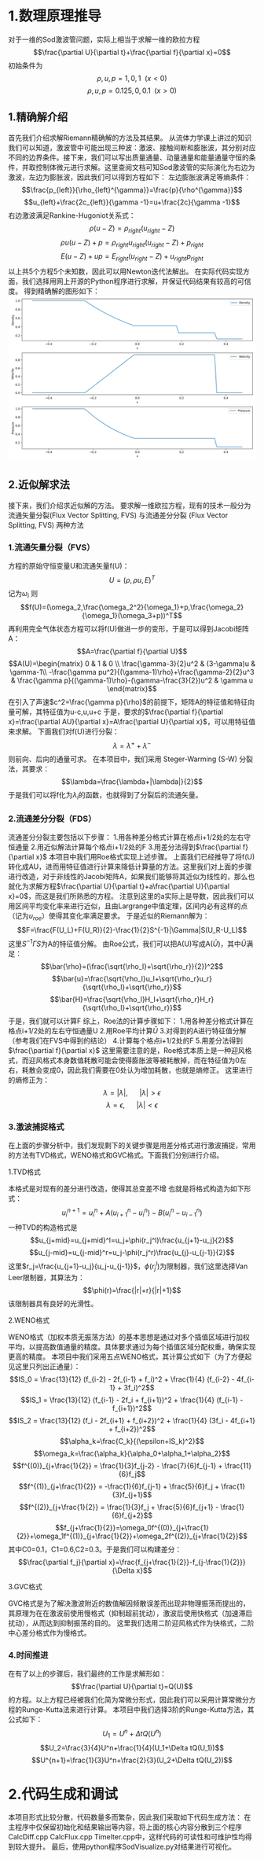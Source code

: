 # 1.数理原理推导
对于一维的Sod激波管问题，实际上相当于求解一维的欧拉方程
$$\frac{\partial U}{\partial t}+\frac{\partial f}{\partial x}=0$$
初始条件为
$$\rho,u,p=1,0,1~~(x<0)$$
$$\rho,u,p=0.125,0,0.1~~(x>0)$$
## 1.精确解介绍
首先我们介绍求解Riemann精确解的方法及其结果。
从流体力学课上讲过的知识我们可以知道，激波管中可能出现三种波：激波、接触间断和膨胀波，其分别对应不同的边界条件。接下来，我们可以写出质量通量、动量通量和能量通量守恒的条件，并取控制体微元进行求解。这里查阅文档可知Sod激波管的实际演化为右边为激波，左边为膨胀波，因此我们可以得到方程如下：
左边膨胀波满足等熵条件：
$$\frac{p_{left}}{\rho_{left}^{\gamma}}=\frac{p}{\rho^{\gamma}}$$
$$u_{left}+\frac{2c_{left}}{\gamma -1}=u+\frac{2c}{\gamma -1}$$
右边激波满足Rankine-Hugoniot关系式：
$$\rho(u-Z)=\rho_{right}(u_{right}-Z)$$
$$\rho u(u-Z)+p=\rho_{right}u_{right}(u_{right}-Z)+p_{right}$$
$$E(u-Z)+up=E_{right}(u_{right}-Z)+u_{right}p_{right}$$
以上共5个方程5个未知数，因此可以用Newton迭代法解出。
在实际代码实现方面，我们选择用网上开源的Python程序进行求解，并保证代码结果有较高的可信度。
得到精确解的图形如下：
![精确解](../photo/Sod/ExactSolve.png)
## 2.近似解求法
接下来，我们介绍求近似解的方法。
要求解一维欧拉方程，现有的技术一般分为流通矢量分裂(Flux
 Vector Splitting, FVS) 与流通差分分裂 (Flux Vector Splitting, FVS) 两种方法
### 1.流通矢量分裂（FVS）
方程的原始守恒变量U和流通矢量f(U)：
$$U=(\rho,\rho u,E)^T$$
记为$\omega_i$
则$$f(U)=(\omega_2,\frac{\omega_2^2}{\omega_1}+p,\frac{\omega_2}{\omega_1}(\omega_3+p))^T$$
再利用完全气体状态方程可以将f(U)做进一步的变形，于是可以得到Jacobi矩阵A：
$$A=\frac{\partial f}{\partial U}$$
$$A(U)=\begin{matrix}
    0 & 1 & 0 \\
    \frac{\gamma-3}{2}u^2 & (3-\gamma)u & \gamma-1\\
    -\frac{\gamma pu^2}{(\gamma-1)\rho}+\frac{\gamma-2}{2}u^3 & \frac{\gamma p}{(\gamma-1)\rho}-(\gamma-\frac{3}{2})u^2 & \gamma u
\end{matrix}$$
在引入了声速$c^2=\frac{\gamma p}{\rho}$的前提下，矩阵A的特征值和特征向量可解，其特征值为u-c,u,u+c
于是，要求的$\frac{\partial f}{\partial x}=\frac{\partial AU}{\partial x}=A\frac{\partial U}{\partial x}$，可以用特征值来求解。
下面我们对f(U)进行分裂：
$$\lambda = \lambda^++\lambda^-$$
则前向、后向的通量可求。
在本项目中，我们采用 Steger-Warming (S-W) 分裂法，其要求：
$$\lambda=\frac{\lambda+|\lambda|}{2}$$
于是我们可以将f化为$\lambda_i$的函数，也就得到了分裂后的流通矢量。
### 2.流通差分分裂（FDS）
流通差分分裂主要包括以下步骤：
1.用各种差分格式计算在格点i+1/2处的左右守恒通量
2.用近似解法计算每个格点i+1/2处的F
3.用差分法得到$\frac{\partial f}{\partial x}$
本项目中我们用Roe格式实现上述步骤。
上面我们已经推导了将f(U)转化成AU，进而用特征值进行计算来降低计算量的方法。这里我们对上面的步骤进行改造，对于非线性的Jacobi矩阵A，如果我们能够将其近似为线性的，那么也就化为求解方程$\frac{\partial U}{\partial t}+a\frac{\partial U}{\partial x}=0$，而这是我们所熟悉的方程。
注意到这里的a实际上是导数，因此我们可以用区间平均变化率来进行近似，且由Largrange中值定理，区间内必有这样的点（记为$u_{roe}$）使得其变化率满足要求。
于是近似的Riemann解为：
$$F=\frac{F(U_L)+F(U_R)}{2}-\frac{1}{2}S^{-1}|\Gamma|S(U_R-U_L)$$
这里$S^{-1}\Gamma S$为A的特征值分解。
由Roe公式，我们可以把A(U)写成A($\bar{U}$)，其中$\bar{U}$满足：
$$\bar{\rho}=(\frac{\sqrt{\rho_l}+\sqrt{\rho_r}}{2})^2$$
$$\bar{u}=\frac{\sqrt{\rho_l}u_l+\sqrt{\rho_r}u_r}{\sqrt{\rho_l}+\sqrt{\rho_r}}$$
$$\bar{H}=\frac{\sqrt{\rho_l}H_l+\sqrt{\rho_r}H_r}{\sqrt{\rho_l}+\sqrt{\rho_r}}$$
于是，我们就可以计算F
综上，Roe法的计算步骤如下：
1.用各种差分格式计算在格点i+1/2处的左右守恒通量U
2.用Roe平均计算$\bar{U}$
3.对得到的A进行特征值分解（参考我们在FVS中得到的结论）
4.计算每个格点i+1/2处的F
5.用差分法得到$\frac{\partial f}{\partial x}$
这里需要注意的是，Roe格式本质上是一种迎风格式，而迎风格式本身数值耗散可能会使得膨胀波等被耗散掉，而在特征值为0左右，耗散会变成0，因此我们需要在0处认为增加耗散，也就是熵修正。
这里进行的熵修正为：
$$\lambda=|\lambda|,~~~~~~|\lambda|>\epsilon$$
$$\lambda=\epsilon,~~~~~~|\lambda|<\epsilon$$
### 3.激波捕捉格式
在上面的步骤分析中，我们发现剩下的关键步骤是用差分格式进行激波捕捉，常用的方法有TVD格式，WENO格式和GVC格式。下面我们分别进行介绍。

1.TVD格式

本格式是对现有的差分进行改造，使得其总变差不增
也就是将格式构造为如下形式：
$$u^{n+1}_i=u^n_i+A(u^n_{i+1}-u^n_i)-B(u^n_i-u^n_{i-1})$$
一种TVD的构造格式是
$$u_{j+mid}=u_{j+mid}^l=u_j+\phi(r_j^l)\frac{u_{j+1}-u_j}{2}$$
$$u_{j-mid}=u_{j-mid}^r=u_j-\phi(r_j^r)\frac{u_{j}-u_{j-1}}{2}$$
这里$r_j=\frac{u_{j+1}-u_j}{u_j-u_{j-1}}$，$\phi(r_j^l)$为限制器，我们这里选择Van Leer限制器，其算法为：
$$\phi(r)=\frac{|r|+r}{|r|+1}$$
该限制器具有良好的光滑性。

2.WENO格式

WENO格式（加权本质无振荡方法）的基本思想是通过对多个插值区域进行加权平均，以提高数值通量的精度。具体要求通过为每个插值区域分配权重，确保实现更高的精度。
本项目中我们采用五点WENO格式，其计算公式如下（为了方便起见这里只列出正通量）：
$$IS_0 = \frac{13}{12} (f_{i-2} - 2f_{i-1} + f_i)^2 + \frac{1}{4} (f_{i-2} - 4f_{i-1} + 3f_i)^2$$
$$IS_1 = \frac{13}{12} (f_{i-1} - 2f_i + f_{i+1})^2 + \frac{1}{4} (f_{i-1} - f_{i+1})^2$$
$$IS_2 = \frac{13}{12} (f_i - 2f_{i+1} + f_{i+2})^2 + \frac{1}{4} (3f_i - 4f_{i+1} + f_{i+2})^2$$
$$\alpha_k=\frac{C_k}{(\epsilon+IS_k)^2}$$
$$\omega_k=\frac{\alpha_k}{\alpha_0+\alpha_1+\alpha_2}$$
$$f^{(0)}_{j+\frac{1}{2}} = \frac{1}{3}f_{j-2} - \frac{7}{6}f_{j-1} + \frac{11}{6}f_j$$
$$f^{(1)}_{j+\frac{1}{2}} = -\frac{1}{6}f_{j-1} + \frac{5}{6}f_j + \frac{1}{3}f_{j+1}$$
$$f^{(2)}_{j+\frac{1}{2}} = \frac{1}{3}f_j + \frac{5}{6}f_{j+1} - \frac{1}{6}f_{j+2}$$
$$f_{j+\frac{1}{2}}=\omega_0f^{(0)}_{j+\frac{1}{2}}+\omega_1f^{(1)}_{j+\frac{1}{2}}+\omega_2f^{(2)}_{j+\frac{1}{2}}$$
其中C0=0.1，C1=0.6,C2=0.3。于是我们可以构建差分：
$$\frac{\partial f_j}{\partial x}=\frac{f_{j+\frac{1}{2}}-f_{j-\frac{1}{2}}}{\Delta x}$$

3.GVC格式

GVC格式是为了解决激波附近的数值解因频散误差而出现非物理振荡而提出的，其原理为在在激波前使用慢格式（抑制超前扰动），激波后使用快格式（加速滞后扰动），从而达到抑制振荡的目的。
这里我们选用二阶迎风格式作为快格式，二阶中心差分格式作为慢格式。

### 4.时间推进
在有了以上的步骤后，我们最终的工作是求解形如：
$$\frac{\partial U}{\partial t}=Q(U)$$
的方程。以上方程已经被我们化简为常微分形式，因此我们可以采用计算常微分方程的Runge-Kutta法来进行计算。
本项目中我们选择3阶的Runge-Kutta方法，其公式如下：
$$U_1=U^n+\Delta tQ(U^n)$$
$$U_2=\frac{3}{4}U^n+\frac{1}{4}(U_1+\Delta tQ(U_1))$$
$$U^{n+1}=\frac{1}{3}U^n+\frac{2}{3}(U_2+\Delta tQ(U_2))$$

# 2.代码生成和调试
本项目形式比较分散，代码数量多而繁杂，因此我们采取如下代码生成方法：
在主程序中仅保留初始化和结果输出等内容，将上面的核心内容分散到三个程序CalcDiff.cpp CalcFlux.cpp TimeIter.cpp中，这样代码的可读性和可维护性均得到较大提升。
最后，使用python程序SodVisualize.py对结果进行可视化。